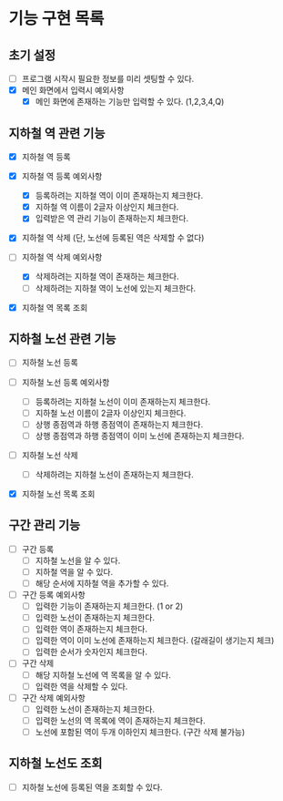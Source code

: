 # 기능 구현 목록

## 초기 설정
- [ ] 프로그램 시작시 필요한 정보를 미리 셋팅할 수 있다.
- [x] 메인 화면에서 입력시 예외사항 
  - [x] 메인 화면에 존재하는 기능만 입력할 수 있다. (1,2,3,4,Q) 

## 지하철 역 관련 기능
- [x] 지하철 역 등록

- [x] 지하철 역 등록 예외사항
    - [x] 등록하려는 지하철 역이 이미 존재하는지 체크한다.
    - [x] 지하철 역 이름이 2글자 이상인지 체크한다.
    - [x] 입력받은 역 관리 기능이 존재하는지 체크한다. 
  
- [x] 지하철 역 삭제 (단, 노선에 등록된 역은 삭제할 수 없다)

- [ ] 지하철 역 삭제 예외사항
    - [x] 삭제하려는 지하철 역이 존재하는 체크한다.
    - [ ] 삭제하려는 지하철 역이 노선에 있는지 체크한다.

- [x] 지하철 역 목록 조회

## 지하철 노선 관련 기능
- [ ] 지하철 노선 등록

- [ ] 지하철 노선 등록 예외사항
    - [ ] 등록하려는 지하철 노선이 이미 존재하는지 체크한다.
    - [ ] 지하철 노선 이름이 2글자 이상인지 체크한다.
    - [ ] 상행 종점역과 하행 종점역이 존재하는지 체크한다.
    - [ ] 상행 종점역과 하행 종점역이 이미 노선에 존재하는지 체크한다.

- [ ] 지하철 노선 삭제
    - [ ] 삭제하려는 지하철 노선이 존재하는지 체크한다.

- [x] 지하철 노선 목록 조회

## 구간 관리 기능
- [ ] 구간 등록
    - [ ] 지하철 노선을 알 수 있다.
    - [ ] 지하철 역을 알 수 있다.
    - [ ] 해당 순서에 지하철 역을 추가할 수 있다.

- [ ] 구간 등록 예외사항
    - [ ] 입력한 기능이 존재하는지 체크한다. (1 or 2)
    - [ ] 입력한 노선이 존재하는지 체크한다.
    - [ ] 입력한 역이 존재하는지 체크한다.
    - [ ] 입력한 역이 이미 노선에 존재하는지 체크한다. (갈래길이 생기는지 체크)
    - [ ] 입력한 순서가 숫자인지 체크한다.

- [ ] 구간 삭제
    - [ ] 해당 지하철 노선에 역 목록을 알 수 있다.
    - [ ] 입력한 역을 삭제할 수 있다.

- [ ] 구간 삭제 예외사항
    - [ ] 입력한 노선이 존재하는지 체크한다.
    - [ ] 입력한 노선의 역 목록에 역이 존재하는지 체크한다.
    - [ ] 노선에 포함된 역이 두개 이하인지 체크한다. (구간 삭제 불가능)

## 지하철 노선도 조회
- [ ] 지하철 노선에 등록된 역을 조회할 수 있다.